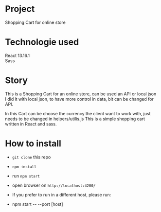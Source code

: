 # Project
Shopping Cart for online store

# Technologie used
React 13.16.1 \
Sass

# Story
This is a Shopping Cart for an online store, can be used an API or local json
I did it with local json, to have more control in data, bit can be changed for API.

In this Cart can be choose the currency the client want to work with, just needs to be changed in helpers/utilis.js
This is a simple shopping cart written in React and sass.

# How to install

* `git clone` this repo
* `npm install`
* run `npm start`
* open browser on `http://localhost:4200/`

* If you prefer to run in a different host, please run:
* npm start -- --port [host]

